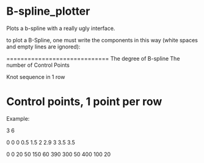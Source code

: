 B-spline_plotter
================

Plots a b-spline with a really ugly interface.

to plot a B-Spline, one must write the components in this way (white spaces and empty lines are ignored):

=============================
The degree of B-spline
The number of Control Points

Knot sequence in 1 row

Control points, 1 point per row
=============================
Example:

3 
6

0 0 0 0.5  1.5 2 2.9 3 3.5 3.5

0 0 
20 50 
150 60 
390 300
50 400
100 20 
